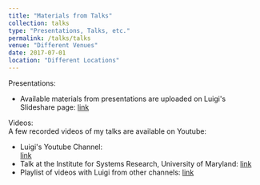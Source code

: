```yaml
---
title: "Materials from Talks"
collection: talks
type: "Presentations, Talks, etc."
permalink: /talks/talks
venue: "Different Venues"
date: 2017-07-01
location: "Different Locations"
---
```


Presentations: <br/>
  - Available materials from presentations are uploaded on Luigi's Slideshare page: [link](https://www.slideshare.net/luigivanfretti)

Videos:<br/>
A few recorded videos of my talks are available on Youtube: <br />
  - Luigi's Youtube Channel:<br /> [link](https://www.youtube.com/user/lvanfretti) <br />
  - Talk at the Institute for Systems Research, University of Maryland: [link](https://youtu.be/h_RrjAXs8rM) <br />
  - Playlist of videos with Luigi from other channels: [link](https://www.youtube.com/watch?v=5Uf5FcqsjiA&list=PL3ewLNwzPhxI9PQR9-ARqa4tDRXU9W_ql) <br />
